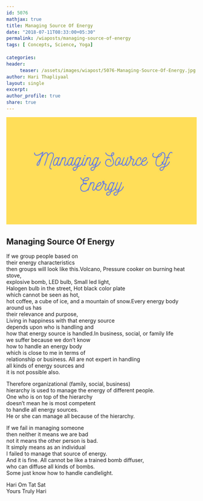 ```yaml
--- 
id: 5076
mathjax: true  
title: Managing Source Of Energy
date: "2018-07-11T08:33:00+05:30"
permalink: /wiaposts/managing-source-of-energy
tags: [ Concepts, Science, Yoga]    

categories: 
header:
     teaser: /assets/images/wiapost/5076-Managing-Source-Of-Energy.jpg
author: Hari Thapliyaal 
layout: single 
excerpt:  
author_profile: true 
share: true 
---
```


![Managing Source Of Energy](/assets/images/wiapost/5076-Managing-Source-Of-Energy.jpg)

## Managing Source Of Energy

    
If we group people based on     
their energy characteristics     
then groups will look like this.Volcano, Pressure cooker on burning heat stove,     
explosive bomb, LED bulb, Small led light,     
Halogen bulb in the street, Hot black color plate     
which cannot be seen as hot,     
hot coffee, a cube of ice, and a mountain of snow.Every energy body around us has     
their relevance and purpose,     
Living in happiness with that energy source     
depends upon who is handling and     
how that energy source is handled.In business, social, or family life     
we suffer because we don’t know     
how to handle an energy body     
which is close to me in terms of     
relationship or business. All are not expert in handling     
all kinds of energy sources and     
it is not possible also.    
    
Therefore organizational (family, social, business)     
hierarchy is used to manage the energy of different people.     
One who is on top of the hierarchy     
doesn’t mean he is most competent     
to handle all energy sources.     
He or she can manage all because of the hierarchy.    
    
If we fail in managing someone     
then neither it means we are bad     
not it means the other person is bad.     
It simply means as an individual     
I failed to manage that source of energy.     
And it is fine. All cannot be like a trained bomb diffuser,     
who can diffuse all kinds of bombs.     
Some just know how to handle candlelight.    
    
Hari Om Tat Sat     
Yours Truly Hari    
    
